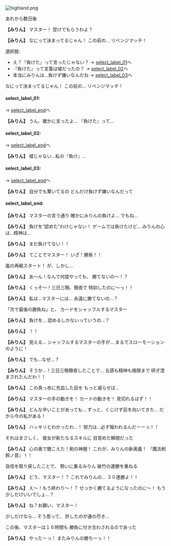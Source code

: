
![highland.png](../images/backgrounds/highland.png)

あれから数日後

**【みりん】**
マスター！
受けてもらうわよ？

**【みりん】**
なにって決まってるじゃん！
この前の…
リベンジマッチ！

選択肢:
- え？『負けた』って言ったじゃない？ → [select_label_01](#select_label_01)へ
- 『負けた』って言葉は嘘だったの？ → [select_label_02](#select_label_02)へ
- 本当にみりんは…負けず嫌いなんだね → [select_label_03](#select_label_03)へ

なにって決まってるじゃん！
この前の…
リベンジマッチ！

#### select_label_01:
 → [select_label_end](#select_label_end)へ

**【みりん】**
うん、確かに言ったよ…
『負けた』って…

#### select_label_02:
 → [select_label_end](#select_label_end)へ

**【みりん】**
嘘じゃない…私の『負け』…

#### select_label_03:
 → [select_label_end](#select_label_end)へ

**【みりん】**
自分でも驚いてるの
どんだけ負けず嫌いなんだって

#### select_label_end:

**【みりん】**
マスターの言う通り
確かにみりんの負けよ…
でもね…

**【みりん】**
負けを“認めた”わけじゃない！
ゲームでは負けたけど…
みりんの心は…精神は…

**【みりん】**
まだ負けてない！！

**【みりん】**
てことでマスター！
いざ！勝負！！

嵐の再戦スタート！
が、しかし…

**【みりん】**
あ〜ん！なんで何度やっても、
勝てないの〜！？

**【みりん】**
くっそ〜！三日三晩、徹夜で
特訓したのに〜っ！！

**【みりん】**
私は…マスターには…
永遠に勝てないの…？

「次で最後の勝負ね」と、
カードをシャッフルするマスター

**【みりん】**
負けを…
認めるしかないっていうの…？

**【みりん】**
！！

**【みりん】**
見える…
シャッフルするマスターの手が…
まるでスローモーションのように！

**【みりん】**
でも…なぜ…？

**【みりん】**
そうか…！三日三晩徹夜したことで…
五感も精神も極限まで
研ぎ澄まされたんだわ！！

**【みりん】**
この真っ赤に充血した目を
もっと凝らせば…

**【みりん】**
マスターの手の動きを！
カードの動きを！
見切れるはず！！

**【みりん】**
どんな辛いことがあっても…
ずっと、くじけず前を向いてきた…
だから今の私がある！

**【みりん】**
ハッキリとわかったわ…！
努力は…必ず報われるんだーーっ！！

それはまさしく、
彼女が新たなるスキルに
目覚めた瞬間だった

**【みりん】**
心の奥で聴こえた！剣の神髄！
これが、みりんの新奥義！
『魔法剣鈴ノ音』！！

自信を取り戻したことで、
勢いに乗るみりん
破竹の連勝を重ねる

**【みりん】**
どう、マスター！？
これでみりんの…
３０連勝よ！！

**【みりん】**
え〜！もう終わり〜！？
せっかく勝てるようになったのに〜！
もう少しだけいいでしょ…？

**【みりん】**
ね？お願い、マスター！

少しだけなら…
そう思って、
許したのが運の尽き…

この後、マスターは１６時間も
勝負に付き合わされるのであった

**【みりん】**
やったーっ！
またみりんの勝ちーっ！！

